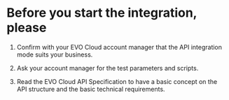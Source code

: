 # Before you start the integration, please

1. Confirm with your EVO Cloud account manager that the API integration mode suits your business.

2. Ask your account manager for the test parameters and scripts.

3. Read the EVO Cloud API Specification to have a basic concept on the API structure and the basic technical requirements.

